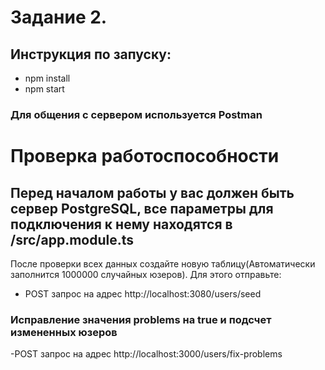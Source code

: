 # Задание 2.
## Инструкция по запуску:
- npm install
- npm start
### Для общения с сервером используется Postman

# Проверка работоспособности
## Перед началом работы у вас должен быть сервер PostgreSQL,  все параметры для подключения к нему находятся в /src/app.module.ts

После проверки всех данных создайте новую таблицу(Автоматически заполнится 1000000 случайных юзеров).
Для этого отправьте:
- POST запрос на адрес http://localhost:3080/users/seed

### Исправление значения problems на true и подсчет измененных юзеров
-POST запрос на адрес http://localhost:3000/users/fix-problems